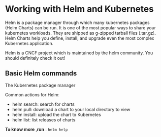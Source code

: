 # Working with Helm and Kubernetes

Helm is a package manager through which many kubernetes packages (Helm Charts) can be run. It is one of the most popular ways to share your kubernetes workloads. They are shipped as g-zipped tarball files (.tar.gz). Helm Charts help you define, install, and upgrade even the most complex Kubernetes application.

Helm is a CNCF project which is maintained by the helm community. You should definitely check it out!

## Basic Helm commands

The Kubernetes package manager

Common actions for Helm:

- helm search: search for charts
- helm pull: download a chart to your local directory to view
- helm install: upload the chart to Kubernetes
- helm list: list releases of charts

**To know more ,run** : `helm help`
